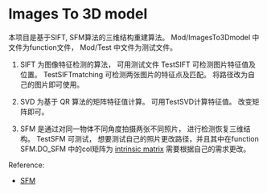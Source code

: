 # Images To 3D model

本项目是基于SIFT, SFM算法的三维结构重建算法。 Mod/ImagesTo3Dmodel 中文件为function文件， Mod/Test 中文件为测试文件。

1. SIFT 为图像特征检测的算法， 可用测试文件 TestSIFT 可检测图片特征值及位置。 TestSIFTmatching 可检测两张图片的特征点及匹配。 将路径改为自己的图片即可使用。

2. SVD 为基于 QR 算法的矩阵特征值计算。 可用TestSVD计算特征值。 改变矩阵即可。

3. SFM 是通过对同一物体不同角度拍摄两张不同照片， 进行检测恢复三维结构。 TestSFM 可测试， 想要测试自己的照片更改路径，并且其中在function SFM.DO_SFM 中的col矩阵为 [intrinsic matrix](https://en.wikipedia.org/wiki/Camera_resectioning) 需要根据自己的需求更改。

Reference:
- [SFM](https://github.com/BerryZSZ/3D-reconstruction.git)



